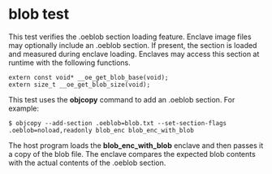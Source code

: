 blob test
=========

This test verifies the .oeblob section loading feature. Enclave image files may
optionally include an .oeblob section. If present, the section is loaded and
measured during enclave loading.  Enclaves may access this section at runtime
with the following functions.

```
extern const void* __oe_get_blob_base(void);
extern size_t __oe_get_blob_size(void);
```

This test uses the **objcopy** command to add an .oeblob section. For example:

```
$ objcopy --add-section .oeblob=blob.txt --set-section-flags .oeblob=noload,readonly blob_enc blob_enc_with_blob
```

The host program loads the **blob_enc_with_blob** enclave and then passes it
a copy of the blob file. The enclave compares the expected blob contents with
the actual contents of the .oeblob section.

